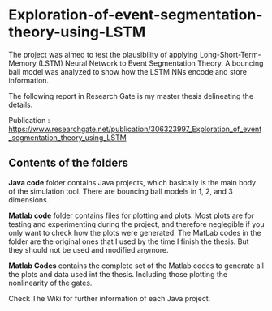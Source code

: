 #  Exploration-of-event-segmentation-theory-using-LSTM

The project was aimed to test the plausibility of applying Long-Short-Term-Memory (LSTM) Neural Network to Event Segmentation Theory. A bouncing ball model was analyzed to show how the LSTM NNs encode and store information.

The following report in Research Gate is my master thesis delineating the details.

Publication : https://www.researchgate.net/publication/306323997_Exploration_of_event_segmentation_theory_using_LSTM 

## Contents of the folders

**Java code** folder contains Java projects, which basically is the main body of the simulation tool. There are bouncing ball models in 1, 2, and 3 dimensions. 

**Matlab code** folder contains files for plotting and plots. Most plots are for testing and experimenting during the project, and therefore neglegible if you only want to check how the plots were generated. The MatLab codes in the folder are the original ones that I used by the time I finish the thesis. But they should not be used and modified anymore.

**Matlab Codes** contains the complete set of the Matlab codes to generate all the plots and data used int the thesis. Including those plotting the nonlinearity of the gates.

Check The Wiki for further information of each Java project.

